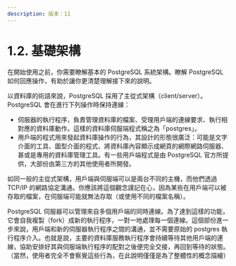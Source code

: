 ```yaml
---
description: 版本：11
---
```


# 1.2. 基礎架構

在開始使用之前，你需要瞭解基本的 PostgreSQL 系統架構。瞭解 PostgreSQL 如何回應操作，有助於讓你更清楚理解接下來的說明。

以資料庫的術語來說，PostgreSQL 採用了主從式架構（client/server）。PostgreSQL 會在進行下列操作時保持連線：

* 伺服器的執行程序，負責管理資料庫的檔案、受理用戶端的連線要求、執行相對應的資料庫動作。這樣的資料庫伺服端程式稱之為「postgres」。
* 用戶端的程式用來發起資料庫操作的行為，其設計的形態很廣泛：可能是文字介面的工具、圖型介面的程式、將資料庫內容顯示成網頁的網際網路伺服器、甚或是專用的資料庫管理工具。有一些用戶端程式是由 PostgreSQL 官方所提供，大部份由第三方的其他使用者所開發。

如同一般的主從式架構，用戶端與伺服端可以是兩台不同的主機，而他們透過 TCP/IP 的網路協定溝通。你應該將這個觀念謹記在心，因為某些在用戶端可以被存取的檔案，在伺服端可能就無法存取（或使用不同的檔案名稱）。

PostgreSQL 伺服器可以管理來自多個用戶端的同時連線。為了達到這樣的功能，它會自我複製（fork）成新的執行程序，一對一地處理每一個連線。這個部份進一步來說，用戶端和新的伺服器執行程序之間的溝通，並不需要原始的 postgres 執行程序介入。也就是說，主要的資料庫服務執行程序會持續等待其他用戶端的連線，協助安排好其與伺服端執行程序的配對之後便完全交接，再回到等待的狀態。（當然，使用者完全不會察覺這些行為，在此說明僅僅是為了整體性的概念描繪）
